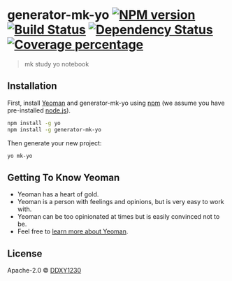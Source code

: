 # generator-mk-yo [![NPM version][npm-image]][npm-url] [![Build Status][travis-image]][travis-url] [![Dependency Status][daviddm-image]][daviddm-url] [![Coverage percentage][coveralls-image]][coveralls-url]
> mk study yo notebook

## Installation

First, install [Yeoman](http://yeoman.io) and generator-mk-yo using [npm](https://www.npmjs.com/) (we assume you have pre-installed [node.js](https://nodejs.org/)).

```bash
npm install -g yo
npm install -g generator-mk-yo
```

Then generate your new project:

```bash
yo mk-yo
```

## Getting To Know Yeoman

 * Yeoman has a heart of gold.
 * Yeoman is a person with feelings and opinions, but is very easy to work with.
 * Yeoman can be too opinionated at times but is easily convinced not to be.
 * Feel free to [learn more about Yeoman](http://yeoman.io/).

## License

Apache-2.0 © [DDXY1230]()


[npm-image]: https://badge.fury.io/js/generator-mk-yo.svg
[npm-url]: https://npmjs.org/package/generator-mk-yo
[travis-image]: https://travis-ci.com/DDXY1230/generator-mk-yo.svg?branch=master
[travis-url]: https://travis-ci.com/DDXY1230/generator-mk-yo
[daviddm-image]: https://david-dm.org/DDXY1230/generator-mk-yo.svg?theme=shields.io
[daviddm-url]: https://david-dm.org/DDXY1230/generator-mk-yo
[coveralls-image]: https://coveralls.io/repos/DDXY1230/generator-mk-yo/badge.svg
[coveralls-url]: https://coveralls.io/r/DDXY1230/generator-mk-yo
